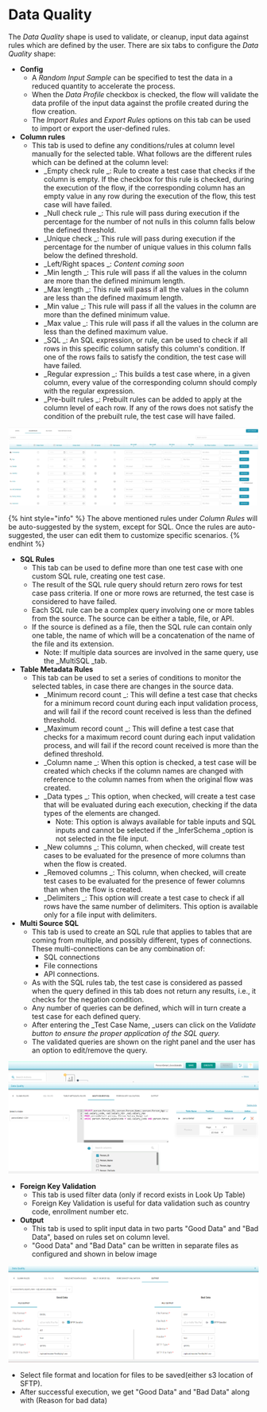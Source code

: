 # Data Quality

The _Data Quality_ shape is used to validate, or cleanup, input data against rules which are defined by the user. There are six tabs to configure the _Data Quality_ shape:

* **Config**
  * A _Random Input Sample_ can be specified to test the data in a reduced quantity to accelerate the process.
  * When the _Data Profile_ checkbox is checked, the flow will validate the data profile of the input data against the profile created during the flow creation.
  * The _Import Rules_ and _Export Rules_ options on this tab can be used to import or export the user-defined rules.
* **Column rules**
  * This tab is used to define any conditions/rules at column level manually for the selected table. What follows are the different rules which can be defined at the column level:
    * \_Empty check rule \_: Rule to create a test case that checks if the column is empty. If the checkbox for this rule is checked, during the execution of the flow, if the corresponding column has an empty value in any row during the execution of the flow, this test case will have failed.
    * \_Null check rule \_: This rule will pass during execution if the percentage for the number of not nulls in this column falls below the defined threshold.
    * \_Unique check \_: This rule will pass during execution if the percentage for the number of unique values in this column falls below the defined threshold.
    * \_Left/Right spaces \_: _Content coming soon_
    * \_Min length \_: This rule will pass if all the values in the column are more than the defined minimum length.
    * \_Max length \_: This rule will pass if all the values in the column are less than the defined maximum length.
    * \_Min value \_: This rule will pass if all the values in the column are more than the defined minimum value.
    * \_Max value \_: This rule will pass if all the values in the column are less than the defined maximum value.
    * \_SQL \_: An SQL expression, or rule, can be used to check if all rows in this specific column satisfy this column's condition. If one of the rows fails to satisfy the condition, the test case will have failed.
    * \_Regular expression \_: This builds a test case where, in a given column, every value of the corresponding column should comply with the regular expression.
    * \_Pre-built rules \_: Prebuilt rules can be added to apply at the column level of each row. If any of the rows does not satisfy the condition of the prebuilt rule, the test case will have failed.

![](../../../.gitbook/assets/columnrules.jpg)

{% hint style="info" %}
The above mentioned rules under _Column Rules_ will be auto-suggested by the system, except for SQL. Once the rules are auto-suggested, the user can edit them to customize specific scenarios.
{% endhint %}

* **SQL Rules**
  * This tab can be used to define more than one test case with one custom SQL rule, creating one test case.
  * The result of the SQL rule query should return zero rows for test case pass criteria. If one or more rows are returned, the test case is considered to have failed.
  * Each SQL rule can be a complex query involving one or more tables from the source. The source can be either a table, file, or API.
  * If the source is defined as a file, then the SQL rule can contain only one table, the name of which will be a concatenation of the name of the file and its extension.
    * Note: If multiple data sources are involved in the same query, use the \_MultiSQL \_tab.
* **Table Metadata Rules**
  * This tab can be used to set a series of conditions to monitor the selected tables, in case there are changes in the source data.
    * \_Minimum record count \_: This will define a test case that checks for a minimum record count during each input validation process, and will fail if the record count received is less than the defined threshold.
    * \_Maximum record count \_: This will define a test case that checks for a maximum record count during each input validation process, and will fail if the record count received is more than the defined threshold.
    * \_Column name \_: When this option is checked, a test case will be created which checks if the column names are changed with reference to the column names from when the original flow was created.
    * \_Data types \_: This option, when checked, will create a test case that will be evaluated during each execution, checking if the data types of the elements are changed.
      * Note: This option is always available for table inputs and SQL inputs and cannot be selected if the \_InferSchema \_option is not selected in the file input.
    * \_New columns \_: This column, when checked, will create test cases to be evaluated for the presence of more columns than when the flow is created.
    * \_Removed columns \_: This column, when checked, will create test cases to be evaluated for the presence of fewer columns than when the flow is created.
    * \_Delimiters \_: This option will create a test case to check if all rows have the same number of delimiters. This option is available only for a file input with delimiters.
* **Multi Source SQL**
  * This tab is used to create an SQL rule that applies to tables that are coming from multiple, and possibly different, types of connections. These multi-connections can be any combination of:
    * SQL connections
    * File connections
    * API connections.
  * As with the SQL rules tab, the test case is considered as passed when the query defined in this tab does not return any results, i.e., it checks for the negation condition.
  * Any number of queries can be defined, which will in turn create a test case for each defined query.
  * After entering the \_Test Case Name, \_users can click on the _Validate button to ensure the proper application of the SQL query._
  * The validated queries are shown on the right panel and the user has an option to edit/remove the query.

![Multi Source SQL](<../../../.gitbook/assets/Screenshot 2022-05-22 181619 (1).png>)

* **Foreign Key Validation**
  * This tab is used filter data (only if record exists in Look Up Table)
  * Foreign Key Validation is useful for data validation such as country code, enrollment number etc.
* **Output**
  * This tab is used to split input data in two parts "Good Data" and "Bad Data", based on rules set on column level.
  * "Good Data" and "Bad Data" can be written in separate files as configured and shown in below image

![Output](../../../.gitbook/assets/image.png)

* Select file format and location for files to be saved(either s3 location of SFTP).
* After successful execution, we get "Good Data" and "Bad Data" along with (Reason for bad data)

